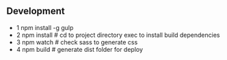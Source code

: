 ## Development

- 1 npm install -g gulp
- 2 npm install # cd to project directory exec to install build dependencies
- 3 npm watch # check sass to generate css
- 4 npm build # generate dist folder for deploy

